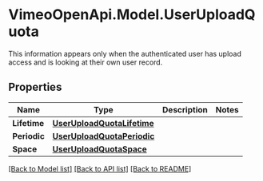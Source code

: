 # VimeoOpenApi.Model.UserUploadQuota
This information appears only when the authenticated user has upload access and is looking at their own user record.
## Properties

Name | Type | Description | Notes
------------ | ------------- | ------------- | -------------
**Lifetime** | [**UserUploadQuotaLifetime**](UserUploadQuotaLifetime.md) |  | 
**Periodic** | [**UserUploadQuotaPeriodic**](UserUploadQuotaPeriodic.md) |  | 
**Space** | [**UserUploadQuotaSpace**](UserUploadQuotaSpace.md) |  | 

[[Back to Model list]](../README.md#documentation-for-models) [[Back to API list]](../README.md#documentation-for-api-endpoints) [[Back to README]](../README.md)

